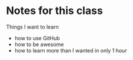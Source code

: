 # Notes for this class

Things I want to learn

- how to use GitHub
- how to be awesome
- how to learn more than I wanted in only 1 hour

